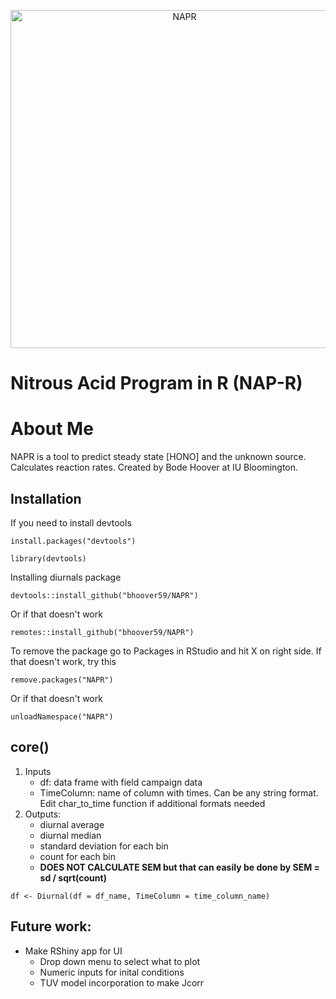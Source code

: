 <p align = "center">
<img width = "541" alt="NAPR" src = "https://user-images.githubusercontent.com/77543359/221993432-913307d5-5aba-4ddb-8c62-4e85a415a3ca.PNG">
</p>

# Nitrous Acid Program in R (NAP-R)
# About Me
NAPR is a  tool to predict steady state [HONO] and the unknown source. Calculates reaction rates. 
Created by Bode Hoover at IU Bloomington.
## Installation
If you need to install devtools
```
install.packages("devtools")
```
```
library(devtools)
```
Installing diurnals package
```
devtools::install_github("bhoover59/NAPR")
```
Or if that doesn't work
```
remotes::install_github("bhoover59/NAPR")
```
To remove the package go to Packages in RStudio and hit X on right side. If that doesn't work, try this
```
remove.packages("NAPR")
```
Or if that doesn't work
```
unloadNamespace("NAPR")
```

## core()
1. Inputs
   - df: data frame with field campaign data
   - TimeColumn: name of column with times. Can be any string format. Edit char_to_time function if additional formats needed
2. Outputs:
   - diurnal average
   - diurnal median
   - standard deviation for each bin
   - count for each bin
   - **DOES NOT CALCULATE SEM but that can easily be done by SEM = sd / sqrt(count)**
```
df <- Diurnal(df = df_name, TimeColumn = time_column_name)
```

## Future work:
   - Make RShiny app for UI
     -  Drop down menu to select what to plot
     -  Numeric inputs for inital conditions
     -  TUV model incorporation to make Jcorr
